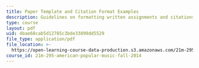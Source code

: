 ```yaml
---
title: Paper Template and Citation Format Examples
description: Guidelines on formatting written assignments and citations.
type: course
layout: pdf
uid: 4bae68cab5d12785c3bde33899dd5529
file_type: application/pdf
file_location: >-
  https://open-learning-course-data-production.s3.amazonaws.com/21m-295-american-popular-music-fall-2014/4bae68cab5d12785c3bde33899dd5529_MIT21M_295F14_PaprTemplat.pdf
course_id: 21m-295-american-popular-music-fall-2014
---
```

